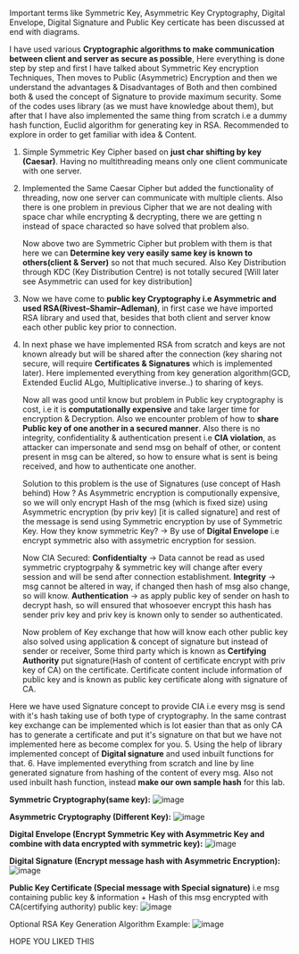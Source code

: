 Important terms like Symmetric Key, Asymmetric Key Cryptography, Digital Envelope, Digital Signature and Public Key certicate has been discussed at end with diagrams.

I have used various **Cryptographic algorithms to make communication between client and server as secure as possible**, 
Here everything is done step by step and first I have talked about Symmetric Key encryption Techniques, Then moves to Public (Asymmetric) Encryption and then we understand the advantages & Disadvantages of Both and then combined both & used the concept of Signature to provide maximum security.
Some of the codes uses library (as we must have knowledge about them), but after that I have also implemented the same thing from scratch i.e a dummy hash function, Euclid algorithm for generating key in RSA.
Recommended to explore in order to get familiar with idea & Content.


  1. Simple Symmetric Key Cipher based on **just char shifting by key (Caesar)**. Having no multithreading means only one client communicate with one server.
  2. Implemented the Same Caesar Cipher but added the functionality of threading, now one server can communicate with multiple clients. Also there is one problem in previous Cipher that we are not dealing with space char while encrypting & decrypting, there we are getting n instead of space characted so have solved that problem also.

      Now above two are Symmetric Cipher but problem with them is that here we can
     **Determine key very easily**
     **same key is known to others(client & Server)** so not that much secured.
     Also Key Distribution through KDC (Key Distribution Centre) is not totally secured [Will later see Asymmetric can used for key distribution]
  4. Now we have come to **public key Cryptography i.e Asymmetric and used RSA(Rivest–Shamir–Adleman)**, in first case we have imported RSA library and used that, besides that both client and server know each other public key prior to connection.
  5. In next phase we have implemented RSA from scratch and keys are not known already but will be shared after the connection (key sharing not secure, will require **Certificates & Signatures** which is implemented later). Here implemented everything from key generation algorithm(GCD, Extended Euclid ALgo, Multiplicative inverse..) to sharing of keys.

       Now all was good until know but problem in Public key cryptography is cost, i.e it is **computationally expensive** and take larger time for encryption & Decryption.
       Also we encounter problem of how to **share Public key of one another in a secured manner**.
       Also there is no integrity, confidentiality & authentication present i.e **CIA violation**, as attacker can impersonate and send msg on behalf of other, or content present in msg can be altered, so how to ensure what is sent is being received, and how to authenticate one another.

     Solution to this problem is the use of Signatures (use concept of Hash behind) How ? 
     As Asymmetric encryption is computionally expensive, so we will only encrypt Hash of the msg (which is fixed size) using Asymmetric encryption (by priv key) [it is called signature] and rest of the message is send using Symmetric encryption by use of Symmetric Key.
     How they know symmetric Key? -> By use of **Digital Envelope** i.e encrypt symmetric also with assymetric encryption for session. 

     Now CIA Secured: **Confidentialty** -> Data cannot be read as used symmetric cryptogrpahy & symmetric key will change after every session and will be send after connection establishment.
               **Integrity** -> msg cannot be altered in way, if changed then hash of msg also change, so will know.
               **Authentication** -> as apply public key of sender on hash to decrypt hash, so will ensured that whosoever encrypt this hash has sender priv key and priv key is known only to sender so authenticated.

     Now problem of Key exchange that how will know each other public key also solved using application & concept of signature but instead of sender or receiver, Some third party which is known as **Certifying Authority** put signature(Hash of content of certificate encrypt with priv key of CA) on the certificate. Certificate content include information of public key and is known as public key certificate along with signature of CA.

  Here we have used Signature concept to provide CIA i.e every msg is send with it's hash taking use of both type of cryptography. In the same contrast key exchange can be implemented which is lot easier than that as only CA has to generate a certificate and put it's signature on that but we have not implemented here as become complex for you.
  5. Using the help of library implemented concept of **Digital signature** and used inbuilt functions for that.
  6. Have implemented everything from scratch and line by line generated signature from hashing of the content of every msg. Also not used inbuilt hash function, instead **make our own sample hash** for this lab.

**Symmetric Cryptography(same key):** ![image](https://github.com/himansh19/Cryptography-Algorithm/assets/89848299/9336849c-9095-4845-b526-49a91e8e1048)

**Asymmetric Cryptography (Different Key):** ![image](https://github.com/himansh19/Cryptography-Algorithm/assets/89848299/f21affb5-b400-4dfc-a8eb-a310fbcd75c4)

**Digital Envelope (Encrypt Symmetric Key with Asymmetric Key and combine with data encrypted with symmetric key):** ![image](https://github.com/himansh19/Cryptography-Algorithm/assets/89848299/7f13f4c3-f0d1-4d1b-9996-4912a52a75a0)

**Digital Signature (Encrypt message hash with Asymmetric Encryption):** ![image](https://github.com/himansh19/Cryptography-Algorithm/assets/89848299/cd6fa52e-9e20-4567-972e-867e1ba0338e)

**Public Key Certificate (Special message with Special signature)** i.e msg containing public key & information + Hash of this msg encrypted with CA(certifying authority) public key: ![image](https://github.com/himansh19/Cryptography-Algorithm/assets/89848299/4983dd7b-44d9-405a-b554-49051e67e3af)

Optional RSA Key Generation Algorithm Example: ![image](https://github.com/himansh19/Cryptography-Algorithm/assets/89848299/4f498557-8c49-4308-b50b-a94c02fda30c)


HOPE YOU LIKED THIS
     
